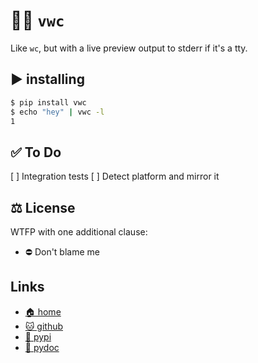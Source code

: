 # 🚻👀 `vwc`

Like `wc`, but with a live preview output to stderr if it's a tty.

## ▶️ installing

```bash
$ pip install vwc
$ echo "hey" | vwc -l
1
```

## ✅ To Do

 [ ] Integration tests
 [ ] Detect platform and mirror it

## ⚖️ License

WTFP with one additional clause:

* ⛔ Don't blame me

## Links

* [🏠 home](https://bitplane.net/dev/python/vwc)
* [🐱 github](https://github.com/bitplane/vwc)
* [🐍 pypi](https://pypi.org/project/vwc)
* [📖 pydoc](https://bitplane.net/dev/python/vwc/pydoc)
